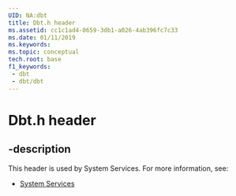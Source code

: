 ```yaml
---
UID: NA:dbt
title: Dbt.h header
ms.assetid: cc1c1ad4-0659-3db1-a026-4ab396fc7c33
ms.date: 01/11/2019
ms.keywords: 
ms.topic: conceptual
tech.root: base
f1_keywords:
 - dbt
 - dbt/dbt
---
```


# Dbt.h header


## -description

This header is used by System Services. For more information, see:

- [System Services](../_base/index.md)

